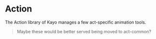# Action

The Action library of Kayo manages a few act-specific animation
tools.

> Maybe these would be better served being moved to act-common?